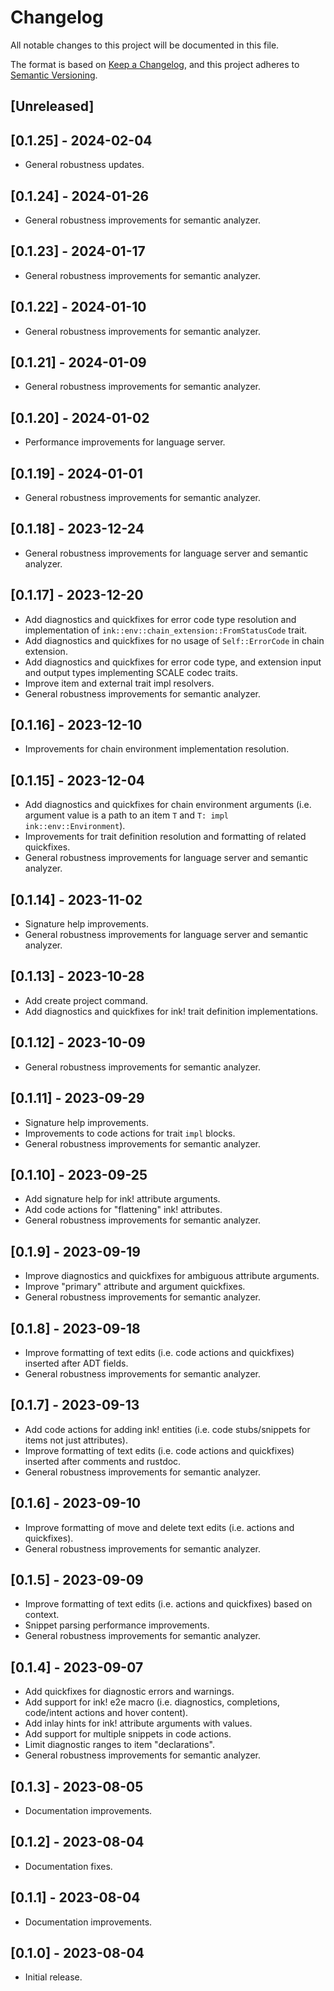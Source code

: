 # Changelog

All notable changes to this project will be documented in this file.

The format is based on [Keep a Changelog](https://keepachangelog.com/en/1.0.0/),
and this project adheres to [Semantic Versioning](https://semver.org/spec/v2.0.0.html).

## [Unreleased]

## [0.1.25] - 2024-02-04

- General robustness updates.

## [0.1.24] - 2024-01-26

- General robustness improvements for semantic analyzer.

## [0.1.23] - 2024-01-17

- General robustness improvements for semantic analyzer.

## [0.1.22] - 2024-01-10

- General robustness improvements for semantic analyzer.

## [0.1.21] - 2024-01-09

- General robustness improvements for semantic analyzer.

## [0.1.20] - 2024-01-02

- Performance improvements for language server.

## [0.1.19] - 2024-01-01

- General robustness improvements for semantic analyzer.

## [0.1.18] - 2023-12-24

- General robustness improvements for language server and semantic analyzer.

## [0.1.17] - 2023-12-20

- Add diagnostics and quickfixes for error code type resolution and implementation of `ink::env::chain_extension::FromStatusCode` trait.
- Add diagnostics and quickfixes for no usage of `Self::ErrorCode` in chain extension.
- Add diagnostics and quickfixes for error code type, and extension input and output types implementing SCALE codec traits.
- Improve item and external trait impl resolvers.
- General robustness improvements for semantic analyzer.

## [0.1.16] - 2023-12-10

- Improvements for chain environment implementation resolution.

## [0.1.15] - 2023-12-04

- Add diagnostics and quickfixes for chain environment arguments (i.e. argument value is a path to an item `T` and `T: impl ink::env::Environment`).
- Improvements for trait definition resolution and formatting of related quickfixes.
- General robustness improvements for language server and semantic analyzer.

## [0.1.14] - 2023-11-02

- Signature help improvements.
- General robustness improvements for language server and semantic analyzer.

## [0.1.13] - 2023-10-28

- Add create project command.
- Add diagnostics and quickfixes for ink! trait definition implementations.

## [0.1.12] - 2023-10-09

- General robustness improvements for semantic analyzer.

## [0.1.11] - 2023-09-29

- Signature help improvements.
- Improvements to code actions for trait `impl` blocks.
- General robustness improvements for semantic analyzer.

## [0.1.10] - 2023-09-25

- Add signature help for ink! attribute arguments.
- Add code actions for "flattening" ink! attributes.
- General robustness improvements for semantic analyzer.

## [0.1.9] - 2023-09-19

- Improve diagnostics and quickfixes for ambiguous attribute arguments.
- Improve "primary" attribute and argument quickfixes.
- General robustness improvements for semantic analyzer.

## [0.1.8] - 2023-09-18

- Improve formatting of text edits (i.e. code actions and quickfixes) inserted after ADT fields.
- General robustness improvements for semantic analyzer.

## [0.1.7] - 2023-09-13

- Add code actions for adding ink! entities (i.e. code stubs/snippets for items not just attributes).
- Improve formatting of text edits (i.e. code actions and quickfixes) inserted after comments and rustdoc.
- General robustness improvements for semantic analyzer.

## [0.1.6] - 2023-09-10

- Improve formatting of move and delete text edits (i.e. actions and quickfixes).
- General robustness improvements for semantic analyzer.

## [0.1.5] - 2023-09-09

- Improve formatting of text edits (i.e. actions and quickfixes) based on context.
- Snippet parsing performance improvements.
- General robustness improvements for semantic analyzer.

## [0.1.4] - 2023-09-07

- Add quickfixes for diagnostic errors and warnings.
- Add support for ink! e2e macro (i.e. diagnostics, completions, code/intent actions and hover content).
- Add inlay hints for ink! attribute arguments with values.
- Add support for multiple snippets in code actions.
- Limit diagnostic ranges to item "declarations".
- General robustness improvements for semantic analyzer.

## [0.1.3] - 2023-08-05

- Documentation improvements.

## [0.1.2] - 2023-08-04

- Documentation fixes.

## [0.1.1] - 2023-08-04

- Documentation improvements.

## [0.1.0] - 2023-08-04

- Initial release.
